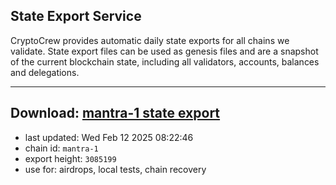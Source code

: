 ## State Export Service
CryptoCrew provides automatic daily state exports for all chains we validate. State export files can be used as genesis files and are a snapshot of the current blockchain state, including all validators, accounts, balances and delegations.

---
**Download: [mantra-1 state export](https://dl-eu2.ccvalidators.com/SERVICE/mantrachain/mantra-1_export_3085199.json)**
---

- last updated: Wed Feb 12 2025 08:22:46
- chain id: `mantra-1`
- export height: `3085199`
- use for: airdrops, local tests, chain recovery
